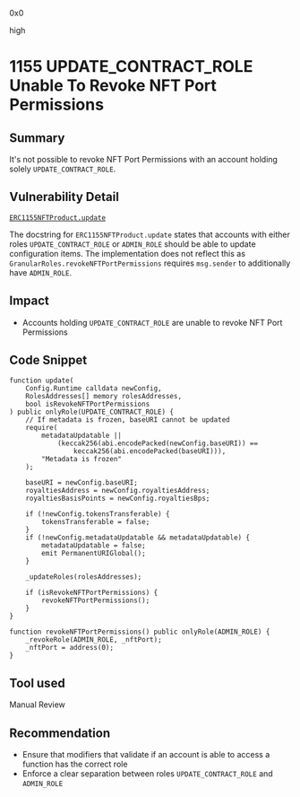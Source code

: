 0x0

high

# 1155 UPDATE_CONTRACT_ROLE Unable To Revoke NFT Port Permissions

## Summary

It's not possible to revoke NFT Port Permissions with an account holding solely `UPDATE_CONTRACT_ROLE`.

## Vulnerability Detail

[`ERC1155NFTProduct.update`](https://github.com/sherlock-audit/2022-10-nftport/blob/main/evm-minting-master/contracts/templates/ERC1155NFTProduct.sol#L223)

The docstring for `ERC1155NFTProduct.update` states that accounts with either roles `UPDATE_CONTRACT_ROLE` or `ADMIN_ROLE` should be able to update configuration items. The implementation does not reflect this as `GranularRoles.revokeNFTPortPermissions` requires `msg.sender` to additionally have `ADMIN_ROLE`.

## Impact

- Accounts holding `UPDATE_CONTRACT_ROLE` are unable to revoke NFT Port Permissions

## Code Snippet

```solidity
function update(
    Config.Runtime calldata newConfig,
    RolesAddresses[] memory rolesAddresses,
    bool isRevokeNFTPortPermissions
) public onlyRole(UPDATE_CONTRACT_ROLE) {
    // If metadata is frozen, baseURI cannot be updated
    require(
        metadataUpdatable ||
            (keccak256(abi.encodePacked(newConfig.baseURI)) ==
                keccak256(abi.encodePacked(baseURI))),
        "Metadata is frozen"
    );

    baseURI = newConfig.baseURI;
    royaltiesAddress = newConfig.royaltiesAddress;
    royaltiesBasisPoints = newConfig.royaltiesBps;

    if (!newConfig.tokensTransferable) {
        tokensTransferable = false;
    }
    if (!newConfig.metadataUpdatable && metadataUpdatable) {
        metadataUpdatable = false;
        emit PermanentURIGlobal();
    }

    _updateRoles(rolesAddresses);

    if (isRevokeNFTPortPermissions) {
        revokeNFTPortPermissions();
    }
}
```

```solidity
function revokeNFTPortPermissions() public onlyRole(ADMIN_ROLE) {
    _revokeRole(ADMIN_ROLE, _nftPort);
    _nftPort = address(0);
}
```

## Tool used

Manual Review

## Recommendation

- Ensure that modifiers that validate if an account is able to access a function has the correct role
- Enforce a clear separation between roles `UPDATE_CONTRACT_ROLE` and `ADMIN_ROLE`
